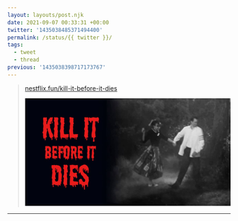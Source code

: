 ```yaml
---
layout: layouts/post.njk
date: 2021-09-07 00:33:31 +00:00
twitter: '1435038485371494400'
permalink: /status/{{ twitter }}/
tags: 
  - tweet
  - thread
previous: '1435038398717173767'
---
```


> [nestflix.fun/kill-it-before-it-dies](https://nestflix.fun/kill-it-before-it-dies/)
> 
> [![Kill It Before It Dies](/img/kill-it-before-it-dies-thumb-1200w.jpg)](https://nestflix.fun/kill-it-before-it-dies/)

---
